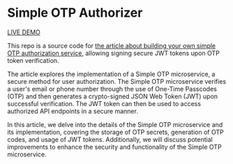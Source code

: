 # Simple OTP Authorizer
[LIVE DEMO](https://otp.potapov.dev)

This repo is a source code for [the article about building your own simple OTP authorization service](https://potapov.dev/blog/building-simple-otp/), allowing signing secure JWT tokens upon OTP token verification.

The article explores the implementation of a Simple OTP microservice, a secure method for user authorization. The Simple OTP microservice verifies a user's email or phone number through the use of One-Time Passcodes (OTP) and then generates a crypto-signed JSON Web Token (JWT) upon successful verification. The JWT token can then be used to access authorized API endpoints in a secure manner.

In this article, we delve into the details of the Simple OTP microservice and its implementation, covering the storage of OTP secrets, generation of OTP codes, and usage of JWT tokens. Additionally, we will discuss potential improvements to enhance the security and functionality of the Simple OTP microservice.
